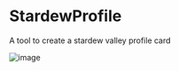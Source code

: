 # StardewProfile
A tool to create a stardew valley profile card

![image](https://user-images.githubusercontent.com/74017165/230116068-30bfc099-f9d6-4b94-a260-0a097fe8ca77.png)
